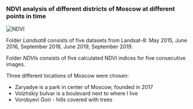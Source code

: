 ### **NDVI analysis of different districts of Moscow at different points in time**

![NDVI]([url=https://ibb.co/jVRMgjx][img]https://i.ibb.co/3fzNBP8/ndvi.png[/img][/url])


Folder *Landsat8* consists of five datasets from Landsat-8: May 2015, June 2016, September 2018, June 2019, September 2019.

Folder *NDVIs* consists of five calculated NDVI indices for five consecutive images.


Three different locations of Moscow were chosen:
* Zaryadye is a park in center of Moscow, founded in 2017
* Volzhskiy bulvar is a boulevard next to where I live
* Vorobyevi Gori - hills covered with trees

